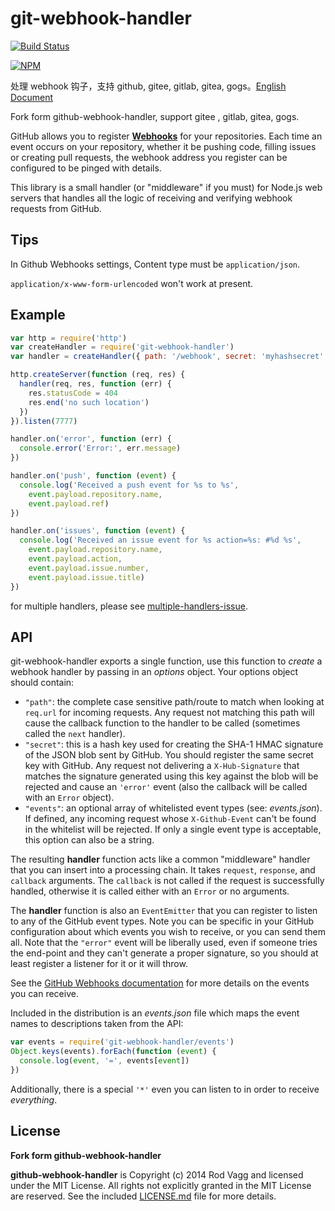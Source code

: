 # git-webhook-handler

[![Build Status](https://travis-ci.com/Rem486/git-webhook-handler.svg?branch=master)](https://travis-ci.com/github/Rem486/git-webhook-handler)

[![NPM](https://nodei.co/npm/git-webhook-handler.svg)](https://nodei.co/npm/git-webhook-handler/)

处理 webhook 钩子，支持 github, gitee, gitlab, gitea, gogs。[English Document](/doc-en.md)

Fork form github-webhook-handler, support gitee , gitlab, gitea, gogs.

GitHub allows you to register **[Webhooks](https://developer.github.com/webhooks/)** for your repositories. Each time an event occurs on your repository, whether it be pushing code, filling issues or creating pull requests, the webhook address you register can be configured to be pinged with details.

This library is a small handler (or "middleware" if you must) for Node.js web servers that handles all the logic of receiving and verifying webhook requests from GitHub.

## Tips

In Github Webhooks settings, Content type must be `application/json`.

`application/x-www-form-urlencoded` won't work at present.

## Example

```js
var http = require('http')
var createHandler = require('git-webhook-handler')
var handler = createHandler({ path: '/webhook', secret: 'myhashsecret' })

http.createServer(function (req, res) {
  handler(req, res, function (err) {
    res.statusCode = 404
    res.end('no such location')
  })
}).listen(7777)

handler.on('error', function (err) {
  console.error('Error:', err.message)
})

handler.on('push', function (event) {
  console.log('Received a push event for %s to %s',
    event.payload.repository.name,
    event.payload.ref)
})

handler.on('issues', function (event) {
  console.log('Received an issue event for %s action=%s: #%d %s',
    event.payload.repository.name,
    event.payload.action,
    event.payload.issue.number,
    event.payload.issue.title)
})
```

for multiple handlers, please see [multiple-handlers-issue](https://github.com/rvagg/github-webhook-handler/pull/22#issuecomment-274301907).

## API

git-webhook-handler exports a single function, use this function to *create* a webhook handler by passing in an *options* object. Your options object should contain:

 * `"path"`: the complete case sensitive path/route to match when looking at `req.url` for incoming requests. Any request not matching this path will cause the callback function to the handler to be called (sometimes called the `next` handler).
 * `"secret"`: this is a hash key used for creating the SHA-1 HMAC signature of the JSON blob sent by GitHub. You should register the same secret key with GitHub. Any request not delivering a `X-Hub-Signature` that matches the signature generated using this key against the blob will be rejected and cause an `'error'` event (also the callback will be called with an `Error` object).
 * `"events"`: an optional array of whitelisted event types (see: *events.json*). If defined, any incoming request whose `X-Github-Event` can't be found in the whitelist will be rejected. If only a single event type is acceptable, this option can also be a string.

The resulting **handler** function acts like a common "middleware" handler that you can insert into a processing chain. It takes `request`, `response`, and `callback` arguments. The `callback` is not called if the request is successfully handled, otherwise it is called either with an `Error` or no arguments.

The **handler** function is also an `EventEmitter` that you can register to listen to any of the GitHub event types. Note you can be specific in your GitHub configuration about which events you wish to receive, or you can send them all. Note that the `"error"` event will be liberally used, even if someone tries the end-point and they can't generate a proper signature, so you should at least register a listener for it or it will throw.

See the [GitHub Webhooks documentation](https://developer.github.com/webhooks/) for more details on the events you can receive.

Included in the distribution is an *events.json* file which maps the event names to descriptions taken from the API:

```js
var events = require('git-webhook-handler/events')
Object.keys(events).forEach(function (event) {
  console.log(event, '=', events[event])
})
```

Additionally, there is a special `'*'` even you can listen to in order to receive _everything_.

## License

**Fork form github-webhook-handler**

**github-webhook-handler** is Copyright (c) 2014 Rod Vagg and licensed under the MIT License. All rights not explicitly granted in the MIT License are reserved. See the included [LICENSE.md](./LICENSE.md) file for more details.
